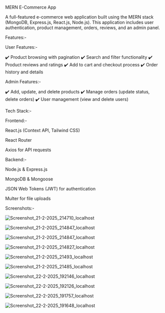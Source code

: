 MERN E-Commerce App

A full-featured e-commerce web application built using the MERN stack (MongoDB, Express.js, React.js, Node.js). This application includes user authentication, product management, orders, reviews, and an admin panel.

Features:-

User Features:-

✔️ Product browsing with pagination
✔️ Search and filter functionality
✔️ Product reviews and ratings
✔️ Add to cart and checkout process
✔️ Order history and details

Admin Features:-

✔️ Add, update, and delete products
✔️ Manage orders (update status, delete orders)
✔️ User management (view and delete users)


Tech Stack:-

Frontend:-

React.js (Context API, Tailwind CSS)

React Router

Axios for API requests


Backend:-

Node.js & Express.js

MongoDB & Mongoose

JSON Web Tokens (JWT) for authentication

Multer for file uploads


Screenshots:-

![Screenshot_21-2-2025_214710_localhost](https://github.com/user-attachments/assets/2913b5f6-0168-4654-959e-5718dc4c6a94)

![Screenshot_21-2-2025_214847_localhost](https://github.com/user-attachments/assets/b72acd7a-cf49-41f9-a550-662e51c50661)

![Screenshot_21-2-2025_214847_localhost](https://github.com/user-attachments/assets/6017990c-5f8a-469e-952b-e5da26d51553)

![Screenshot_21-2-2025_214827_localhost](https://github.com/user-attachments/assets/7438375e-17fa-488f-b311-5fa6123f15d2)

![Screenshot_21-2-2025_21493_localhost](https://github.com/user-attachments/assets/2f692ebc-c2a1-4875-9413-bb65c7d18c2e)

![Screenshot_21-2-2025_21485_localhost](https://github.com/user-attachments/assets/17df25e1-ced9-40bb-9ee2-51e9f8067b56)

![Screenshot_22-2-2025_192146_localhost](https://github.com/user-attachments/assets/3b91b6e2-e09b-4bfa-85b1-0bc4aef9faa0)

![Screenshot_22-2-2025_192126_localhost](https://github.com/user-attachments/assets/fd3fa8d2-b0e5-4759-a7d1-0135b742f9b7)

![Screenshot_22-2-2025_191757_localhost](https://github.com/user-attachments/assets/f1cd4c8d-287b-4fe6-b577-a929fa3e8aa0)

![Screenshot_22-2-2025_191648_localhost](https://github.com/user-attachments/assets/1f697366-514f-4b1a-9ba3-c04aadee5627)


